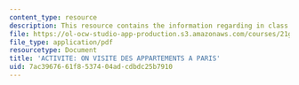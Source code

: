 ```yaml
---
content_type: resource
description: This resource contains the information regarding in class activities.
file: https://ol-ocw-studio-app-production.s3.amazonaws.com/courses/21g-301-french-i-fall-2004/7ac3967661f8537404adcdbdc25b7910_MIT21G_301F04_ch6_ex3.pdf
file_type: application/pdf
resourcetype: Document
title: 'ACTIVITE: ON VISITE DES APPARTEMENTS A PARIS'
uid: 7ac39676-61f8-5374-04ad-cdbdc25b7910
---
```

